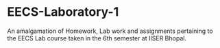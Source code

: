 # EECS-Laboratory-1

An amalgamation of Homework, Lab work and assignments pertaining to the EECS Lab course taken in the 6th semester at IISER Bhopal.
